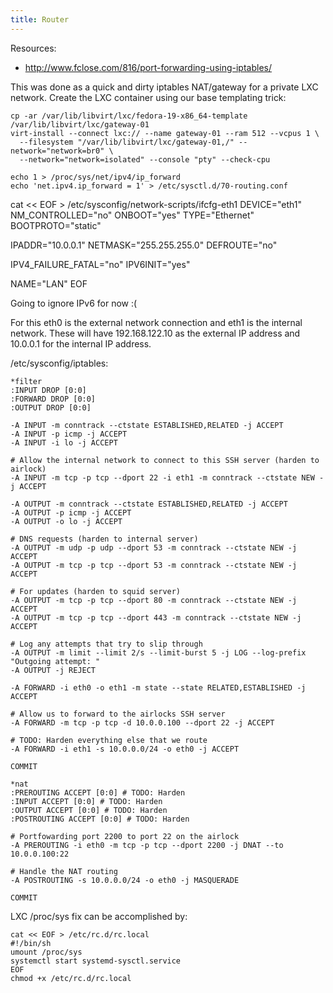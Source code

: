 ```yaml
---
title: Router
---
```


Resources:

* http://www.fclose.com/816/port-forwarding-using-iptables/

This was done as a quick and dirty iptables NAT/gateway for a private LXC
network. Create the LXC container using our base templating trick:

```
cp -ar /var/lib/libvirt/lxc/fedora-19-x86_64-template /var/lib/libvirt/lxc/gateway-01
virt-install --connect lxc:// --name gateway-01 --ram 512 --vcpus 1 \
  --filesystem "/var/lib/libvirt/lxc/gateway-01,/" --network="network=br0" \
  --network="network=isolated" --console "pty" --check-cpu
```

```
echo 1 > /proc/sys/net/ipv4/ip_forward
echo 'net.ipv4.ip_forward = 1' > /etc/sysctl.d/70-routing.conf
```

cat << EOF > /etc/sysconfig/network-scripts/ifcfg-eth1
DEVICE="eth1"
NM_CONTROLLED="no"
ONBOOT="yes"
TYPE="Ethernet"
BOOTPROTO="static"

IPADDR="10.0.0.1"
NETMASK="255.255.255.0"
DEFROUTE="no"

IPV4_FAILURE_FATAL="no"
IPV6INIT="yes"

NAME="LAN"
EOF

Going to ignore IPv6 for now :(

For this eth0 is the external network connection and eth1 is the internal
network. These will have 192.168.122.10 as the external IP address and 10.0.0.1
for the internal IP address.

/etc/sysconfig/iptables:

```
*filter
:INPUT DROP [0:0]
:FORWARD DROP [0:0]
:OUTPUT DROP [0:0]

-A INPUT -m conntrack --ctstate ESTABLISHED,RELATED -j ACCEPT
-A INPUT -p icmp -j ACCEPT
-A INPUT -i lo -j ACCEPT

# Allow the internal network to connect to this SSH server (harden to airlock)
-A INPUT -m tcp -p tcp --dport 22 -i eth1 -m conntrack --ctstate NEW -j ACCEPT

-A OUTPUT -m conntrack --ctstate ESTABLISHED,RELATED -j ACCEPT
-A OUTPUT -p icmp -j ACCEPT
-A OUTPUT -o lo -j ACCEPT

# DNS requests (harden to internal server)
-A OUTPUT -m udp -p udp --dport 53 -m conntrack --ctstate NEW -j ACCEPT
-A OUTPUT -m tcp -p tcp --dport 53 -m conntrack --ctstate NEW -j ACCEPT

# For updates (harden to squid server)
-A OUTPUT -m tcp -p tcp --dport 80 -m conntrack --ctstate NEW -j ACCEPT
-A OUTPUT -m tcp -p tcp --dport 443 -m conntrack --ctstate NEW -j ACCEPT

# Log any attempts that try to slip through
-A OUTPUT -m limit --limit 2/s --limit-burst 5 -j LOG --log-prefix "Outgoing attempt: "
-A OUTPUT -j REJECT

-A FORWARD -i eth0 -o eth1 -m state --state RELATED,ESTABLISHED -j ACCEPT

# Allow us to forward to the airlocks SSH server
-A FORWARD -m tcp -p tcp -d 10.0.0.100 --dport 22 -j ACCEPT

# TODO: Harden everything else that we route
-A FORWARD -i eth1 -s 10.0.0.0/24 -o eth0 -j ACCEPT

COMMIT

*nat
:PREROUTING ACCEPT [0:0] # TODO: Harden
:INPUT ACCEPT [0:0] # TODO: Harden
:OUTPUT ACCEPT [0:0] # TODO: Harden
:POSTROUTING ACCEPT [0:0] # TODO: Harden

# Portfowarding port 2200 to port 22 on the airlock
-A PREROUTING -i eth0 -m tcp -p tcp --dport 2200 -j DNAT --to 10.0.0.100:22

# Handle the NAT routing
-A POSTROUTING -s 10.0.0.0/24 -o eth0 -j MASQUERADE

COMMIT
```

LXC /proc/sys fix can be accomplished by:

```
cat << EOF > /etc/rc.d/rc.local
#!/bin/sh
umount /proc/sys
systemctl start systemd-sysctl.service
EOF
chmod +x /etc/rc.d/rc.local
```


